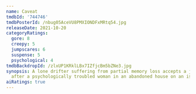 ```yaml
---
name: Caveat
tmdbId: '744746'
tmdbPosterId: /nbug05AceVU8PMXIONDFxMRtq54.jpg
releaseDate: 2021-10-20
categoryRatings:
  gore: 8
  creepy: 5
  jumpscares: 6
  suspense: 5
  psychological: 4
tmdbBackdropId: /zlxUP1KRklLBx7IZfjcBm5bZNe3.jpg
synopsis: A lone drifter suffering from partial memory loss accepts a job to look
  after a psychologically troubled woman in an abandoned house on an isolated island.
aiRatings: true
---
```


